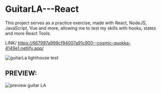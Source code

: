 # GuitarLA---React
This project serves as a practice exercise, made with React, NodeJS, JavaScript, Vue and more, allowing me to test my skills with hooks, states and more React Tools.

LINK/ https://667997a999cf94007a91c900--cosmic-quokka-4149e1.netlify.app/

![guitarLa lighthouse test](https://github.com/BautistaGarcia/GuitarLA---React/assets/148511195/c92cf64c-2158-436b-8cc2-783686fbd7ad)

## PREVIEW:
![preview guitar LA](https://github.com/BautistaGarcia/GuitarLA---React/assets/148511195/e5fded27-6a75-4976-aa7c-610e41fec577)
